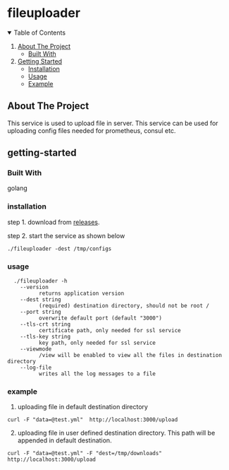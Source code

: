 # fileuploader

<!-- TABLE OF CONTENTS -->
<details open="open">
  <summary>Table of Contents</summary>
  <ol>
    <li>
      <a href="#about-the-project">About The Project</a>
      <ul>
        <li><a href="#built-with">Built With</a></li>
      </ul>
    </li>
    <li>
      <a href="#getting-started">Getting Started</a>
      <ul>
        <li><a href="#installation">Installation</a></li>
        <li><a href="#usage">Usage</a></li>  
        <li><a href="#example">Example</a></li> 
      </ul>
    </li>
  </ol>
</details>

<!-- ABOUT THE PROJECT -->
## About The Project

This service is used to upload file in server. This service can be used for uploading config files needed for prometheus, consul etc.

## getting-started

### Built With
 golang
 
### installation
 
 step 1. download from <a href=https://github.com/smutil/fileuploader/releases>releases</a>. 
 
 step 2. start the service as shown below
 
 ```
 ./fileuploader -dest /tmp/configs
 ```
 
### usage

``` 
  ./fileuploader -h
    --version
          returns application version
    --dest string
          (required) destination directory, should not be root /
    --port string
          overwrite default port (default "3000")
    --tls-crt string
          certificate path, only needed for ssl service
    --tls-key string
          key path, only needed for ssl service
    --viewmode
          /view will be enabled to view all the files in destination directory
    --log-file
          writes all the log messages to a file
 ```
 
 ### example

 1. uploading file in default destination directory
 ```
 curl -F "data=@test.yml"  http://localhost:3000/upload
 
 ```

 2. uploading file in user defined destination directory. This path will be appended in default destination.
 ```
 curl -F "data=@test.yml" -F "dest=/tmp/downloads"  http://localhost:3000/upload
 
 ```
